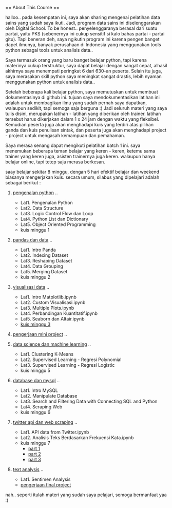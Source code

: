 == About This Course ==

halloo.. pada kesempatan ini, saya akan sharing mengenai pelatihan data sains yang sudah saya ikuti. Jadi, program data sains ini diselenggarakan oleh Digital School. To be honest.. penyelenggaranya berasal dari suatu partai, yaitu PKS (sebenernya ini cukup sensitif si kalo bahas partai - partai gitu). Tapi beneran deh, saya ngikutin program ini karena pengen banget dapet ilmunya, banyak perusahaan di Indonesia yang menggunakan tools python sebagai tools untuk analisis data..

Saya termasuk orang yang baru banget belajar python, tapi karena materinya cukup terstruktur, saya dapat belajar dengan sangat cepat, alhasil akhirnya saya menempati peringkat 6 dari 630-an peserta. Selain itu juga, saya merasakan skill python saya meningkat sangat drastis, lebih nyaman menggunakan python untuk analisis data..

Setelah beberapa kali belajar python, saya memutuskan untuk membuat dokumentasinya di github ini. tujuan saya mendokumentasikan latihan ini adalah untuk membagikan ilmu yang sudah pernah saya dapatkan, walaupun sedikit, tapi semoga saja berguna :) Jadi seluruh materi yang saya tulis disini, merupakan latihan - latihan yang diberikan oleh trainer. latihan tersebut harus dikerjakan dalam 1 x 24 jam dengan waktu yang fleksibel. Kemudian peserta juga akan menghadapi kuis yang terdiri atas pilihan ganda dan kuis penulisan sintak, dan peserta juga akan menghadapi project - project untuk mengasah kemampuan dan pemahaman.

Saya merasa senang dapat mengikuti pelatihan batch 1 ini. saya menemukan beberapa teman belajar yang keren - keren, ketemu sama trainer yang keren juga, asisten trainernya juga keren. walaupun hanya belajar online, tapi tetep saja merasa berkesan.

saay belajar sekitar 8 minggu, dengan 5 hari efektif belajar dan weekend biasanya mengerjakan kuis. secara umum, silabus yang dipelajari adalah sebagai berikut :

1. [pengenalan python](https://github.com/mrifqia67/Course-Data-Science/tree/main/1.%20Pengenalan%20Python) ..
   - Lat1. Pengenalan Python
   - Lat2. Data Structure
   - Lat3. Logic Control Flow dan Loop
   - Lat4. Python List dan Dictionary
   - Lat5. Object Oriented Programming
   - kuis minggu 1 

2. [pandas dan data](https://github.com/mrifqia67/Course-Data-Science/tree/main/2.%20Pandas%20dan%20Data) ..
   - Lat1. Intro Panda
   - Lat2. Indexing Dataset
   - Lat3. Reshaping Dataset
   - Lat4. Data Grouping
   - Lat5. Merging Dataset
   - kuis minggu 2

3. [visualisasi data](https://github.com/mrifqia67/Course-Data-Science/tree/main/3.%20Visualisasi) ..
   - Lat1. Intro Matplotlib.ipynb
   - Lat2. Custom Visualisasi.ipynb
   - Lat3. Multiple Plots.ipynb
   - Lat4. Perbandingan Kuantitatif.ipynb
   - Lat5. Seaborn dan Altair.ipynb
   - [kuis minggu 3](https://github.com/mrifqia67/Course-Data-Science/blob/main/8.%20Quizz/Quiz3_Pekan3.ipynb)

4. [pengerjaan mini project](https://github.com/mrifqia67/Course-Data-Science/blob/main/9.%20Project/1.%20mini_project_muhammadrifqi842.ipynb) ..

5. [data science dan machine learning](https://github.com/mrifqia67/Course-Data-Science/tree/main/4.%20Data%20Science%20dan%20Machine%20Learning) ..
   - Lat1. Clustering K-Means
   - Lat2. Supervised Learning - Regresi Polynomial
   - Lat3. Supervised Learning - Regresi Logistic
   - kuis minggu 5

6. [database dan mysql](https://github.com/mrifqia67/Course-Data-Science/tree/main/5.%20Database%20dan%20MySQL) ..
   - Lat1. Intro MySQL
   - Lat2. Manipulate Database
   - Lat3. Search and Filtering Data with Connecting SQL and Python
   - Lat4. Scraping Web
   - kuis minggu 6

7. [twitter api dan web scraping](https://github.com/mrifqia67/Course-Data-Science/tree/main/6.%20Twitter%20API%20dan%20Web%20Scraping) ..
   - Lat1. API data from Twitter.ipynb
   - Lat2. Analisis Teks Berdasarkan Frekuensi Kata.ipynb
   - kuis minggu 7
     - [part 1](https://github.com/mrifqia67/Course-Data-Science/blob/main/8.%20Quizz/Quiz7_Pekan7%20part1.ipynb)
     - [part 2](https://github.com/mrifqia67/Course-Data-Science/blob/main/8.%20Quizz/Quiz7_Pekan7%20part2.ipynb)
     - [part 3](https://github.com/mrifqia67/Course-Data-Science/blob/main/8.%20Quizz/Quiz7_Pekan7%20part3.ipynb)

8. [text analysis](https://github.com/mrifqia67/Course-Data-Science/tree/main/7.%20Text%20Analysis) ..
   - Lat1. Sentimen Analysis
   - [pengerjaan final project](https://github.com/mrifqia67/Course-Data-Science/blob/main/9.%20Project/2.%20final_project_muhammadrifqi842.ipynb)

nah.. seperti itulah materi yang sudah saya pelajari, semoga bermanfaat yaa :)
